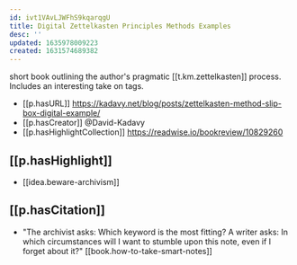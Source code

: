 ```yaml
---
id: ivt1VAvLJWFhS9kqarqgU
title: Digital Zettelkasten Principles Methods Examples
desc: ''
updated: 1635978009223
created: 1631574689382
---
```


short book outlining the author's pragmatic [[t.km.zettelkasten]] process. Includes an interesting take on tags.

- [[p.hasURL]] https://kadavy.net/blog/posts/zettelkasten-method-slip-box-digital-example/
- [[p.hasCreator]] @David-Kadavy
- [[p.hasHighlightCollection]] https://readwise.io/bookreview/10829260

## [[p.hasHighlight]]

- [[idea.beware-archivism]]

## [[p.hasCitation]]

- "The archivist asks: Which keyword is the most fitting? A writer asks: In which circumstances will I want to stumble upon this note, even if I forget about it?" [[book.how-to-take-smart-notes]]
